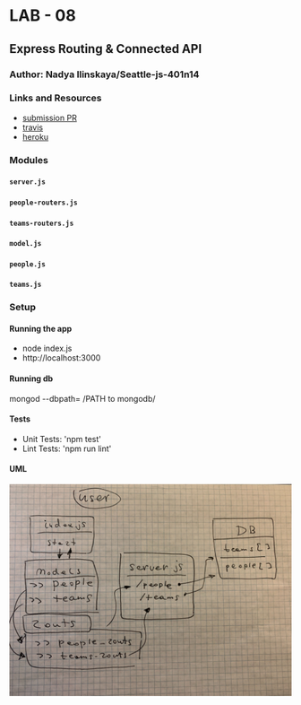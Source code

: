# LAB - 08

## Express Routing & Connected API

### Author: Nadya Ilinskaya/Seattle-js-401n14

### Links and Resources
* [submission PR](https://github.com/nadili-401-advanced-javascript/lab-08/pull/1)
* [travis](https://travis-ci.com/nadili-401-advanced-javascript/lab-08)
* [heroku](https://nadili-lab-08.herokuapp.com/)

### Modules
#### `server.js`
#### `people-routers.js`
#### `teams-routers.js`
#### `model.js`
#### `people.js`
#### `teams.js`


### Setup
#### Running the app
* node index.js
* http://localhost:3000

#### Running db
mongod --dbpath= /PATH to mongodb/

  
#### Tests
* Unit Tests: 'npm test'
* Lint Tests: 'npm run lint' 


#### UML
![ UML ](/assets/lab-08-uml.jpg)